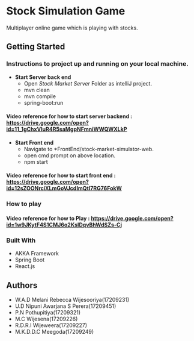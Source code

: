 # Stock Simulation Game

Multiplayer online game which is playing with stocks.

## Getting Started

### Instructions to project up and running on your local machine.

* **Start Server back end**
    * Open *Stock Market Server* Folder as intelliJ project.
    * mvn clean
    * mvn compile
    * spring-boot:run
    
#### Video reference for how to start server backend : https://drive.google.com/open?id=11_1gChxVIuR4R5saMgpNFmniWWQWXLkP  

* **Start Front end**
    * Navigate to *FrontEnd/stock-market-simulator-web. 
    * open cmd prompt on above location.
    * npm start 
    
#### Video reference for how to start front end : https://drive.google.com/open?id=12sZOONrciXLmGoVJcdImQtI7RG76FokW

### How to play

#### Video reference for how to Play : https://drive.google.com/open?id=1w9JKytF4S1CMJ6o2KsIDqvBhWdSZs-Cj
 
 
### Built With

*  AKKA Framework
*  Spring Boot
*  React.js

## Authors

* W.A.D Melani Rebecca Wijesooriya(17209231)
* U.D Nipuni Awarjana S Perera(17209451) 
* P.N Pothupitiya(17209321) 
* M.C Wijesena(17209226)
* R.D.R.I Wijeweera(17209227)
* M.K.D.D.C Meegoda(17209249)                                                                                  
 